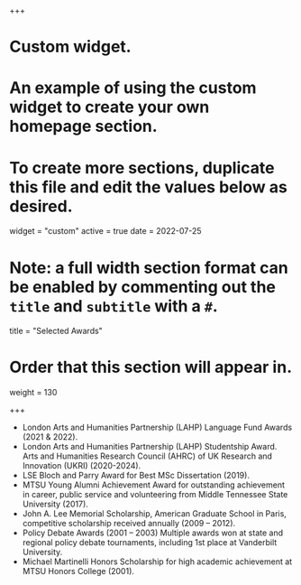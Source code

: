 +++
# Custom widget.
# An example of using the custom widget to create your own homepage section.
# To create more sections, duplicate this file and edit the values below as desired.
widget = "custom"
active = true
date = 2022-07-25

# Note: a full width section format can be enabled by commenting out the `title` and `subtitle` with a `#`.
title = "Selected Awards"


# Order that this section will appear in.
weight = 130

+++
- London Arts and Humanities Partnership (LAHP) Language Fund Awards (2021 & 2022).
- London Arts and Humanities Partnership (LAHP) Studentship Award. Arts and Humanities Research Council (AHRC) of UK Research and Innovation (UKRI) (2020-2024).
- LSE Bloch and Parry Award for Best MSc Dissertation (2019).
- MTSU Young Alumni Achievement Award for outstanding achievement in career, public service and volunteering from Middle Tennessee State University (2017). 
- John A. Lee Memorial Scholarship, American Graduate School in Paris, competitive scholarship received annually (2009 – 2012).
- Policy Debate Awards (2001 – 2003) Multiple awards won at state and regional policy debate tournaments, including 1st place at Vanderbilt University.
- Michael Martinelli Honors Scholarship for high academic achievement at MTSU Honors College (2001).

